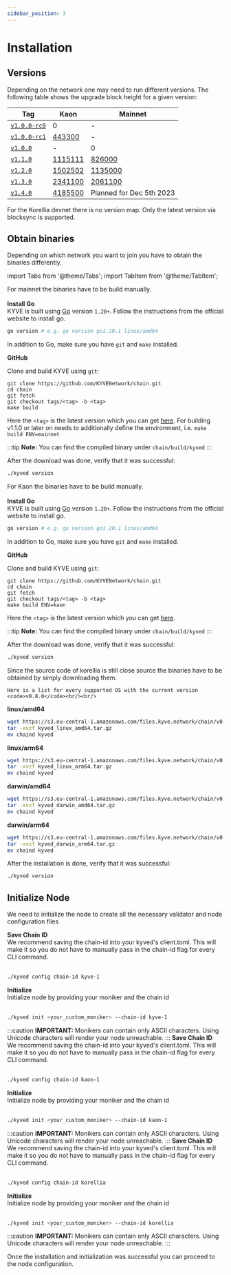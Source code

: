 ```yaml
---
sidebar_position: 3
---
```


# Installation

## Versions

Depending on the network one may need to run different versions. The following
table shows the upgrade block height for a given version:

| Tag                                                                          | Kaon                                                               | Mainnet                                            |
|------------------------------------------------------------------------------|--------------------------------------------------------------------|----------------------------------------------------|
| [`v1.0.0-rc0`](https://github.com/KYVENetwork/chain/releases/tag/v1.0.0-rc0) | 0                                                                  | -                                                  |
| [`v1.0.0-rc1`](https://github.com/KYVENetwork/chain/releases/tag/v1.0.0-rc1) | [443300](https://testnet.mintscan.io/kyve-testnet/blocks/443300)   | -                                                  |
| [`v1.0.0`](https://github.com/KYVENetwork/chain/releases/tag/v1.0.0)         | -                                                                  | 0                                                  |
| [`v1.1.0`](https://github.com/KYVENetwork/chain/releases/tag/v1.1.0)         | [1115111](https://testnet.mintscan.io/kyve-testnet/blocks/1115111) | [826000](https://mintscan.io/kyve/blocks/826000)   |
| [`v1.2.0`](https://github.com/KYVENetwork/chain/releases/tag/v1.2.0)         | [1502502](https://testnet.mintscan.io/kyve-testnet/blocks/1502502) | [1135000](https://mintscan.io/kyve/blocks/1135000) |
| [`v1.3.0`](https://github.com/KYVENetwork/chain/releases/tag/v1.3.0)         | [2341100](https://testnet.mintscan.io/kyve-testnet/blocks/2341100) | [2061100](https://mintscan.io/kyve/blocks/2061100) |
| [`v1.4.0`](https://github.com/KYVENetwork/chain/releases/tag/v1.4.0)         | [4185500](https://testnet.mintscan.io/kyve-testnet/blocks/4185500) | Planned for Dec 5th 2023                           |

For the Korellia devnet there is no version map. Only the latest version via
blocksync is supported.

## Obtain binaries

Depending on which network you want to join you have to obtain the binaries differently.

import Tabs from '@theme/Tabs';
import TabItem from '@theme/TabItem';

<Tabs groupId="network">
  <TabItem value="kyve" label="Mainnet">
  For mainnet the binaries have to be build manually.
  <br/><br/>
  <strong>Install Go</strong>
  <br/>
  KYVE is built using <a href="https://go.dev/dl/">Go</a> version <code>1.20+</code>.
  Follow the instructions from the official website to install go.

```bash
go version # e.g. go version go1.20.1 linux/amd64
```

In addition to Go, make sure you have <code>git</code> and <code>make</code> installed.

<strong>GitHub</strong>

Clone and build KYVE using <code>git</code>:

```
git clone https://github.com/KYVENetwork/chain.git
cd chain
git fetch
git checkout tags/<tag> -b <tag>
make build
```

Here the <code><tag\></code> is the latest version which you can get <a href="https://github.com/KYVENetwork/chain/tags">here</a>. 
For building v1.1.0 or later on needs to additionally define the environment, i.e. `make build ENV=mainnet`

:::tip
**Note:** You can find the compiled binary under <code>chain/build/kyved</code>
:::

After the download was done, verify that it was successful:

```bash
./kyved version
```

  </TabItem>
  <TabItem value="kaon" label="Kaon">
  For Kaon the binaries have to be build manually.
  <br/><br/>
  <strong>Install Go</strong>
  <br/>
  KYVE is built using <a href="https://go.dev/dl/">Go</a> version <code>1.20+</code>.
  Follow the instructions from the official website to install go.

```bash
go version # e.g. go version go1.20.1 linux/amd64
```

In addition to Go, make sure you have <code>git</code> and <code>make</code> installed.

<strong>GitHub</strong>

Clone and build KYVE using <code>git</code>:

```
git clone https://github.com/KYVENetwork/chain.git
cd chain
git fetch
git checkout tags/<tag> -b <tag>
make build ENV=kaon
```

Here the <code><tag\></code> is the latest version which you can get <a href="https://github.com/KYVENetwork/chain/tags">here</a>.

:::tip
**Note:** You can find the compiled binary under <code>chain/build/kyved</code>
:::

After the download was done, verify that it was successful:

```bash
./kyved version
```

  </TabItem>
  <TabItem value="korellia" label="Korellia">
    Since the source code of korellia is still close source the binaries have to be obtained by simply downloading them.
    
    Here is a list for every supported OS with the current version <code>v0.8.0</code><br/><br/>

**linux/amd64**

```bash
wget https://s3.eu-central-1.amazonaws.com/files.kyve.network/chain/v0.8.0/kyved_linux_amd64.tar.gz
tar -xvzf kyved_linux_amd64.tar.gz
mv chaind kyved
```

**linux/arm64**

```bash
wget https://s3.eu-central-1.amazonaws.com/files.kyve.network/chain/v0.8.0/kyved_linux_arm64.tar.gz
tar -xvzf kyved_linux_arm64.tar.gz
mv chaind kyved
```

**darwin/amd64**

```bash
wget https://s3.eu-central-1.amazonaws.com/files.kyve.network/chain/v0.8.0/kyved_darwin_amd64.tar.gz
tar -xvzf kyved_darwin_amd64.tar.gz
mv chaind kyved
```

**darwin/arm64**

```bash
wget https://s3.eu-central-1.amazonaws.com/files.kyve.network/chain/v0.8.0/kyved_darwin_arm64.tar.gz
tar -xvzf kyved_darwin_arm64.tar.gz
mv chaind kyved
```

After the installation is done, verify that it was successful:

```bash
./kyved version
```

  </TabItem>
</Tabs>

## Initialize Node

We need to initialize the node to create all the necessary validator and node configuration files

<Tabs groupId="network">
  <TabItem value="kyve" label="Mainnet">
<strong>Save Chain ID</strong>
<br/>
We recommend saving the chain-id into your kyved's client.toml. This will make it so you do not have to manually pass in the chain-id flag for every CLI command.
<br/><br/>

```bash
./kyved config chain-id kyve-1
```

<strong>Initialize</strong>
<br/>
Initialize node by providing your moniker and the chain id
<br/><br/>

```bash
./kyved init <your_custom_moniker> --chain-id kyve-1
```

:::caution
**IMPORTANT:** Monikers can contain only ASCII characters. Using Unicode characters will render your node unreachable.
:::
</TabItem>
<TabItem value="kaon" label="Kaon">
<strong>Save Chain ID</strong>
<br/>
We recommend saving the chain-id into your kyved's client.toml. This will make it so you do not have to manually pass in the chain-id flag for every CLI command.
<br/><br/>

```bash
./kyved config chain-id kaon-1
```

<strong>Initialize</strong>
<br/>
Initialize node by providing your moniker and the chain id
<br/><br/>

```bash
./kyved init <your_custom_moniker> --chain-id kaon-1
```

:::caution
**IMPORTANT:** Monikers can contain only ASCII characters. Using Unicode characters will render your node unreachable.
:::
</TabItem>
<TabItem value="korellia" label="Korellia">
<strong>Save Chain ID</strong>
<br/>
We recommend saving the chain-id into your kyved's client.toml. This will make it so you do not have to manually pass in the chain-id flag for every CLI command.
<br/><br/>

```bash
./kyved config chain-id korellia
```

<strong>Initialize</strong>
<br/>
Initialize node by providing your moniker and the chain id
<br/><br/>

```bash
./kyved init <your_custom_moniker> --chain-id korellia
```

:::caution
**IMPORTANT:** Monikers can contain only ASCII characters. Using Unicode characters will render your node unreachable.
:::
</TabItem>
</Tabs>

Once the installation and initialization was successful you can proceed to the node configuration.
